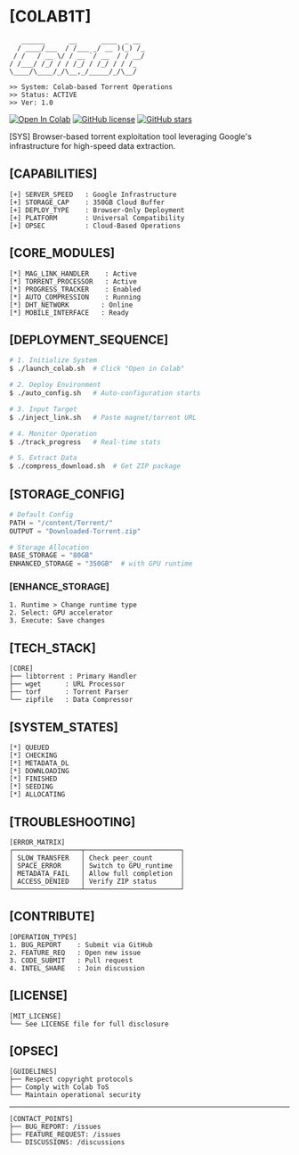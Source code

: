 # [C0LAB1T]

```
   ______      __      ____  _ __ 
  / ____/___  / /___ _/ __ )(_) /_
 / /   / __ \/ / __ `/ __  / / __/
/ /___/ /_/ / / /_/ / /_/ / / /_  
\____/\____/_/\__,_/_____/_/\__/  
                                           
>> System: Colab-based Torrent Operations
>> Status: ACTIVE
>> Ver: 1.0
```

[![Open In Colab](https://colab.research.google.com/assets/colab-badge.svg)](https://colab.research.google.com/github/Avil-XD/colaBit-torrent/blob/master/ColabTorrentDownloader.ipynb)
[![GitHub license](https://img.shields.io/github/license/Avil-XD/colaBit-torrent)](https://github.com/Avil-XD/colaBit-torrent/blob/master/LICENSE)
[![GitHub stars](https://img.shields.io/github/stars/Avil-XD/colaBit-torrent)](https://github.com/Avil-XD/colaBit-torrent/stargazers)

[SYS] Browser-based torrent exploitation tool leveraging Google's infrastructure for high-speed data extraction.

## [CAPABILITIES]

```
[+] SERVER_SPEED   : Google Infrastructure
[+] STORAGE_CAP    : 350GB Cloud Buffer
[+] DEPLOY_TYPE    : Browser-Only Deployment
[+] PLATFORM       : Universal Compatibility
[+] OPSEC          : Cloud-Based Operations
```

## [CORE_MODULES]

```
[*] MAG_LINK_HANDLER    : Active
[*] TORRENT_PROCESSOR   : Active
[*] PROGRESS_TRACKER    : Enabled
[*] AUTO_COMPRESSION    : Running
[*] DHT_NETWORK        : Online
[*] MOBILE_INTERFACE   : Ready
```

## [DEPLOYMENT_SEQUENCE]

```bash
# 1. Initialize System
$ ./launch_colab.sh  # Click "Open in Colab"

# 2. Deploy Environment
$ ./auto_config.sh   # Auto-configuration starts

# 3. Input Target
$ ./inject_link.sh   # Paste magnet/torrent URL

# 4. Monitor Operation
$ ./track_progress   # Real-time stats

# 5. Extract Data
$ ./compress_download.sh  # Get ZIP package
```

## [STORAGE_CONFIG]

```python
# Default Config
PATH = "/content/Torrent/"
OUTPUT = "Downloaded-Torrent.zip"

# Storage Allocation
BASE_STORAGE = "80GB"
ENHANCED_STORAGE = "350GB"  # with GPU runtime
```

### [ENHANCE_STORAGE]
```
1. Runtime > Change runtime type
2. Select: GPU accelerator
3. Execute: Save changes
```

## [TECH_STACK]

```
[CORE]
├── libtorrent : Primary Handler
├── wget      : URL Processor
├── torf      : Torrent Parser
└── zipfile   : Data Compressor
```

## [SYSTEM_STATES]
```
[*] QUEUED
[*] CHECKING
[*] METADATA_DL
[*] DOWNLOADING
[*] FINISHED
[*] SEEDING
[*] ALLOCATING
```

## [TROUBLESHOOTING]

```
[ERROR_MATRIX]
┌─────────────────┬────────────────────────┐
│ SLOW_TRANSFER   │ Check peer_count       │
│ SPACE_ERROR     │ Switch to GPU_runtime  │
│ METADATA_FAIL   │ Allow full completion  │
│ ACCESS_DENIED   │ Verify ZIP status      │
└─────────────────┴────────────────────────┘
```

## [CONTRIBUTE]

```
[OPERATION_TYPES]
1. BUG_REPORT    : Submit via GitHub
2. FEATURE_REQ   : Open new issue
3. CODE_SUBMIT   : Pull request
4. INTEL_SHARE   : Join discussion
```

## [LICENSE]

```
[MIT_LICENSE]
└── See LICENSE file for full disclosure
```

## [OPSEC]

```
[GUIDELINES]
├── Respect copyright protocols
├── Comply with Colab ToS
└── Maintain operational security
```

---
```
[CONTACT_POINTS]
├── BUG_REPORT: /issues
├── FEATURE_REQUEST: /issues
└── DISCUSSIONS: /discussions
